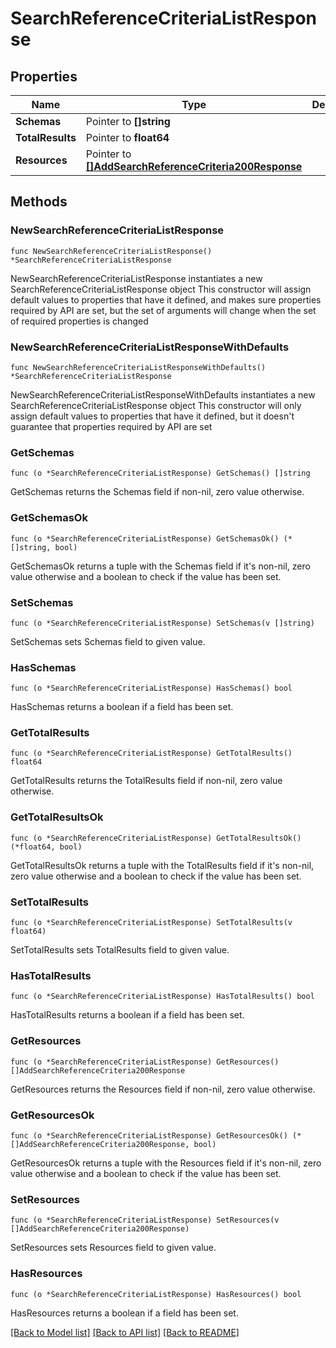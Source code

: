 # SearchReferenceCriteriaListResponse

## Properties

Name | Type | Description | Notes
------------ | ------------- | ------------- | -------------
**Schemas** | Pointer to **[]string** |  | [optional] 
**TotalResults** | Pointer to **float64** |  | [optional] 
**Resources** | Pointer to [**[]AddSearchReferenceCriteria200Response**](AddSearchReferenceCriteria200Response.md) |  | [optional] 

## Methods

### NewSearchReferenceCriteriaListResponse

`func NewSearchReferenceCriteriaListResponse() *SearchReferenceCriteriaListResponse`

NewSearchReferenceCriteriaListResponse instantiates a new SearchReferenceCriteriaListResponse object
This constructor will assign default values to properties that have it defined,
and makes sure properties required by API are set, but the set of arguments
will change when the set of required properties is changed

### NewSearchReferenceCriteriaListResponseWithDefaults

`func NewSearchReferenceCriteriaListResponseWithDefaults() *SearchReferenceCriteriaListResponse`

NewSearchReferenceCriteriaListResponseWithDefaults instantiates a new SearchReferenceCriteriaListResponse object
This constructor will only assign default values to properties that have it defined,
but it doesn't guarantee that properties required by API are set

### GetSchemas

`func (o *SearchReferenceCriteriaListResponse) GetSchemas() []string`

GetSchemas returns the Schemas field if non-nil, zero value otherwise.

### GetSchemasOk

`func (o *SearchReferenceCriteriaListResponse) GetSchemasOk() (*[]string, bool)`

GetSchemasOk returns a tuple with the Schemas field if it's non-nil, zero value otherwise
and a boolean to check if the value has been set.

### SetSchemas

`func (o *SearchReferenceCriteriaListResponse) SetSchemas(v []string)`

SetSchemas sets Schemas field to given value.

### HasSchemas

`func (o *SearchReferenceCriteriaListResponse) HasSchemas() bool`

HasSchemas returns a boolean if a field has been set.

### GetTotalResults

`func (o *SearchReferenceCriteriaListResponse) GetTotalResults() float64`

GetTotalResults returns the TotalResults field if non-nil, zero value otherwise.

### GetTotalResultsOk

`func (o *SearchReferenceCriteriaListResponse) GetTotalResultsOk() (*float64, bool)`

GetTotalResultsOk returns a tuple with the TotalResults field if it's non-nil, zero value otherwise
and a boolean to check if the value has been set.

### SetTotalResults

`func (o *SearchReferenceCriteriaListResponse) SetTotalResults(v float64)`

SetTotalResults sets TotalResults field to given value.

### HasTotalResults

`func (o *SearchReferenceCriteriaListResponse) HasTotalResults() bool`

HasTotalResults returns a boolean if a field has been set.

### GetResources

`func (o *SearchReferenceCriteriaListResponse) GetResources() []AddSearchReferenceCriteria200Response`

GetResources returns the Resources field if non-nil, zero value otherwise.

### GetResourcesOk

`func (o *SearchReferenceCriteriaListResponse) GetResourcesOk() (*[]AddSearchReferenceCriteria200Response, bool)`

GetResourcesOk returns a tuple with the Resources field if it's non-nil, zero value otherwise
and a boolean to check if the value has been set.

### SetResources

`func (o *SearchReferenceCriteriaListResponse) SetResources(v []AddSearchReferenceCriteria200Response)`

SetResources sets Resources field to given value.

### HasResources

`func (o *SearchReferenceCriteriaListResponse) HasResources() bool`

HasResources returns a boolean if a field has been set.


[[Back to Model list]](../README.md#documentation-for-models) [[Back to API list]](../README.md#documentation-for-api-endpoints) [[Back to README]](../README.md)


